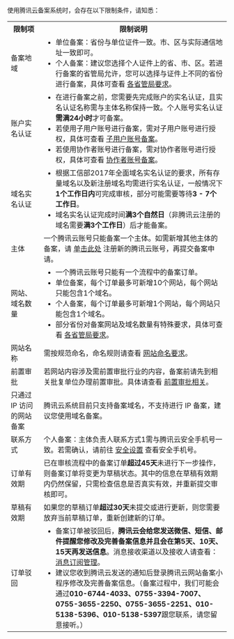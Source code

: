 使用腾讯云备案系统时，会存在以下限制条件，请知悉：

<table>
<tr>
<th width="15%">限制项</th>
<th>限制说明</th>
</tr>
<tr>
<td>备案地域</td>
<td><ul style="margin: 0;"><li>单位备案：省份与单位证件一致。市、区与实际通信地址一致即可。</li><li>个人备案：建议您选择个人证件上的省、市、区。若进行备案的省管局允许，您可以选择与证件上不同的省份进行备案，具体可查看 <a href="https://cloud.tencent.com/document/product/243/3474">各省管局要求</a>。</li></ul></td>
</tr>
<tr>
<td>账户实名认证</td>
<td><ul style="margin: 0;"><li>在进行备案之前，您需要先完成账户的实名认证，且实名认证名称需与主体名称保持一致。个人账号实名认证<strong>需满24小时</strong>才可备案。</li><li>若使用子用户账号进行备案，需对子用户账号进行授权，具体可查看 <a href="https://cloud.tencent.com/document/product/243/60787">子用户账号备案</a>。</li><li>若使用协作者账号进行备案，需对协作者账号进行授权，具体可查看 <a href="https://cloud.tencent.com/document/product/243/60591">协作者账号备案</a>。</li></ul></td>
</tr>
<tr>
<td>域名实名认证</td>
<td><ul style="margin: 0;"><li>根据工信部2017年全面域名实名认证的要求，所有存量域名以及新注册域名均需进行实名认证，一般情况下<strong>1个工作日内</strong>可完成审核，部分可能需要等待<strong>3 - 7个工作日</strong>。
</li><li>域名实名认证完成时间<strong>满3个自然日</strong>（非腾讯云注册的域名需要<strong>满3个工作日</strong>）后才能备案。 </li></ul> 
</td>
</tr>
<tr>
<td>主体</td>
<td>一个腾讯云账号只能备案一个主体。如需新增其他主体的备案，请 <a href="https://cloud.tencent.com/register">单击此处</a> 注册新的腾讯云账号，再提交备案申请。</td>
</tr>
<tr>
<td>网站、域名数量</td>
<td><ul style="margin: 0;"><li>一个腾讯云账号只能有一个流程中的备案订单。</li><li>单位备案，每个订单最多可新增10个网站，每个网站只能包含1个域名。</li><li>个人备案，每个订单最多可新增1个网站，每个网站只能包含1个域名。</li><li>部分省份对备案网站及域名数量有特殊要求，具体可查看 <a href="https://cloud.tencent.com/document/product/243/3474">各省管局要求</a>。</li></ul></td>
</tr>
<tr>
<td>网站名称</td>
<td>需按规范命名，命名规则请查看 <a href="https://cloud.tencent.com/document/product/243/11740">网站命名要求</a>。</td>
</tr>
<tr>
<td>前置审批</td>
<td>若网站内容涉及需前置审批行业的内容，备案前请先到相关批复单位办理前置审批。具体请查看 <a href="https://cloud.tencent.com/document/product/243/36185">前置审批相关</a>。</td>
</tr>
<tr>
<td>只通过 IP 访问的网站备案</td>
<td>腾讯云系统目前只支持备案域名，不支持进行 IP 备案，建议您使用域名备案。</td>
</tr>
<tr>
<td>联系方式 </td>
<td>个人备案：主体负责人联系方式1需与腾讯云安全手机号一致。若需确认，请前往 <a href="https://console.cloud.tencent.com/developer/security">安全设置</a> 查看安全手机号。</td>
</tr>
<tr>
<td>订单有效期</td>
<td>已在审核流程中的备案订单<strong>超过45天</strong>未进行下一步操作，则备案订单将变更为草稿状态。其中的信息在草稿有效期内仍然保留，只需检查信息是否真实有效，并重新提交审核即可。</td>
</tr>
<tr>
<td>草稿有效期</td>
<td>如果您的草稿订单<strong>超过30天</strong>未提交或进行更新，则您需要放弃当前草稿订单，重新创建新的订单。</td>
</tr>
</tr>
<tr>
<td>订单驳回</td>
<td><ul style="margin: 0;"><li>备案订单被驳回后，<b>腾讯云会给您发送微信、短信、邮件提醒您修改及完善备案信息并且会在第5天、10天、15天再发送信息</b>。消息接收渠道以及接收人请查看：<a href="https://cloud.tencent.com/document/product/1263/46205">消息订阅管理</a>。</li><li>
建议您收到腾讯云发送的通知后登录腾讯云网站备案小程序修改及完善备案信息。（备案过程中，我们可能会通过<b>010-6744-4033、0755-3394-7007、0755-3655-2250、0755-3655-2251、010-5138-5396、010-5138-5397</b>跟您联系，请您留意接听。）</li></ul></td>
</tr>
</table>
